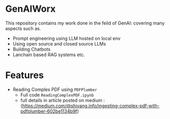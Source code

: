 # GenAIWorx
This repository contains my work done in the feild of GenAI:
covering many aspects such as.

- Prompt engineering using LLM hosted on local env
- Using open source and closed source LLMs
- Building Chatbots
- Lanchain based RAG systems etc.
# Features

- Reading Complex PDF using `PDFPlumber`
    - Full code `ReadingComplexPDF.ipynb`
    - full details in article posted on medium :
    (https://medium.com/@shivang.info/ingesting-complex-pdf-with-pdfplumber-602be1134b9f)
